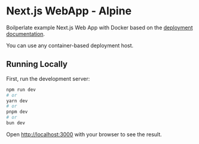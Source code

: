 # Next.js WebApp - Alpine

Boilperlate example Next.js Web App with Docker based on the [deployment documentation](https://nextjs.org/docs/deployment#docker-image). 

You can use any container-based deployment host.

## Running Locally

First, run the development server:

```bash
npm run dev
# or
yarn dev
# or
pnpm dev
# or
bun dev
```


Open [http://localhost:3000](http://localhost:3000) with your browser to see the result.
